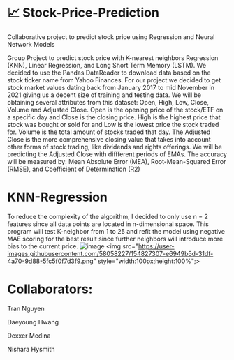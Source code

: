 # 📈 Stock-Price-Prediction
Collaborative project to predict stock price using Regression and Neural Network Models

Group Project to predict stock price with K-nearest neighbors Regression (KNN), Linear Regression, and Long Short Term Memory (LSTM).
We decided to use the Pandas DataReader to download data based
on the stock ticker name from Yahoo Finances. For our project we decided to get stock
market values dating back from January 2017 to mid November in 2021 giving us a decent size of training and testing
data. We will be obtaining several attributes from this dataset:
Open, High, Low, Close, Volume and Adjusted Close. Open is
the opening price of the stock/ETF on a specific day and Close
is the closing price. High is the highest price that stock was
bought or sold for and Low is the lowest price the stock traded
for. Volume is the total amount of stocks traded that day. The
Adjusted Close is the more comprehensive closing value that
takes into account other forms of stock trading, like dividends
and rights offerings. We will be predicting the Adjusted Close with diffferent periods of EMAs.
The accuracy will be measured by: Mean Absolute Error (MEA), Root-Mean-Squared Error (RMSE), and Coefficient of Determination (R2)

# KNN-Regression
To reduce the complexity of the algorithm, I decided to
only use n = 2 features since all data points are located in
n-dimensional space. This program will test K-neighbor from 1 to 25 and refit
the model using negative MAE scoring  for the best result since further neighbors will introduce
more bias to the current price.
![image](https://user-images.githubusercontent.com/58058227/154827252-7ef82fd6-0cae-42d1-a1a2-d0f3e6bab524.png)
<img src="https://user-images.githubusercontent.com/58058227/154827307-e6949b5d-31df-4a70-9d88-5fc5f0f7d3f9.png" style="width:100px;height:100%";>


# Collaborators:
Tran Nguyen

Daeyoung Hwang

Dexxer Medina

Nishara Hysmith
